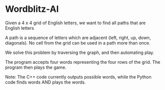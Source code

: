 # Wordblitz-AI
Given a 4 x 4 grid of English letters, we want to find all paths that are English letters

A path is a sequence of letters which are adjacent (left, right, up, down, diagonals). No cell from the grid can be used in a path more than once. 

We solve this problem by traversing the graph, and then automating play. 

The program accepts four words representing the four rows of the grid. The program then plays the game.

Note:
The C++ code currently outputs possible words, while the Python code finds words AND plays the words.
